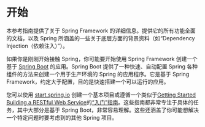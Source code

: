 开始
========================

本参考指南提供了关于  Spring Framework 的详细信息。提供它的所有功能全面的文档，以及 Spring 所涵盖的一些关于底层方面的背景资料（如“Dependency Injection（依赖注入）”）。

如果你是刚刚开始接触 Spring，你可能要开始使用  Spring Framework 创建一个基于 [Spring Boot](http://projects.spring.io/spring-boot/) 的应用。Spring Boot 提供了一种快速、自动配置 Spring 各种组件的方法来创建一个用于生产环境的 Spring 的应用程序。它是基于 Spring Framework，约定大于配置，目的是快速搭建一个可以运行的应用。

您可以使用 [start.spring.io](http://start.spring.io/) 创建一个基本项目或遵循一个类似于[Getting Started Building a RESTful Web Service](https://spring.io/guides/gs/rest-service/)的[“入门”指南](https://spring.io/guides)。这些指南都非常专注于具体的任务，其中大部分是基于 Spring Boot，非常容易理解。这些还涵盖了你可能想解决一个特定问题时要考虑到的其他  Spring 项目。
